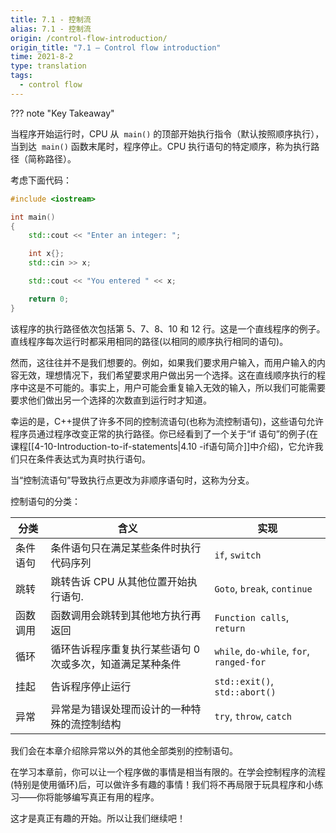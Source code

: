 ```yaml
---
title: 7.1 - 控制流
alias: 7.1 - 控制流
origin: /control-flow-introduction/
origin_title: "7.1 — Control flow introduction"
time: 2021-8-2
type: translation
tags:
  - control flow
---
```


??? note "Key Takeaway"

当程序开始运行时，CPU 从  `main()` 的顶部开始执行指令（默认按照顺序执行），当到达  `main()` 函数末尾时，程序停止。CPU 执行语句的特定顺序，称为执行路径（简称路径）。

考虑下面代码：

```cpp
#include <iostream>

int main()
{
    std::cout << "Enter an integer: ";

    int x{};
    std::cin >> x;

    std::cout << "You entered " << x;

    return 0;
}
```

该程序的执行路径依次包括第 5、7、8、10 和 12 行。这是一个直线程序的例子。直线程序每次运行时都采用相同的路径(以相同的顺序执行相同的语句)。

然而，这往往并不是我们想要的。例如，如果我们要求用户输入，而用户输入的内容无效，理想情况下，我们希望要求用户做出另一个选择。这在直线顺序执行的程序中这是不可能的。事实上，用户可能会重复输入无效的输入，所以我们可能需要要求他们做出另一个选择的次数直到运行时才知道。

幸运的是，C++提供了许多不同的控制流语句(也称为流控制语句)，这些语句允许程序员通过程序改变正常的执行路径。你已经看到了一个关于“if 语句”的例子(在课程[[4-10-Introduction-to-if-statements|4.10 -if语句简介]]中介绍)，它允许我们只在条件表达式为真时执行语句。

当“控制流语句”导致执行点更改为非顺序语句时，这称为分支。

控制语句的分类：

| 分类     | 含义                                                      | 实现                                     |
| -------- | --------------------------------------------------------- | ---------------------------------------- |
| 条件语句 | 条件语句只在满足某些条件时执行代码序列                    | `if`, `switch`                           |
| 跳转     | 跳转告诉 CPU 从其他位置开始执行语句.                      | `Goto`, `break`, `continue`              |
| 函数调用 | 函数调用会跳转到其他地方执行再返回                        | `Function calls`, `return`               |
| 循环     | 循环告诉程序重复执行某些语句 0 次或多次，知道满足某种条件 | `while`, `do-while`, `for`, `ranged-for` |
| 挂起     | 告诉程序停止运行                                          | `std::exit()`, `std::abort()`            |
| 异常     | 异常是为错误处理而设计的一种特殊的流控制结构              | `try`, `throw`, `catch`                  |

我们会在本章介绍除异常以外的其他全部类别的控制语句。

在学习本章前，你可以让一个程序做的事情是相当有限的。在学会控制程序的流程(特别是使用循环)后，可以做许多有趣的事情！我们将不再局限于玩具程序和小练习——你将能够编写真正有用的程序。

这才是真正有趣的开始。所以让我们继续吧！
